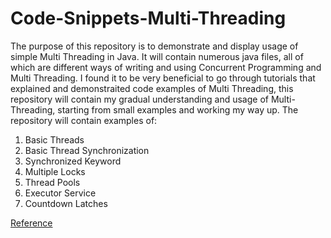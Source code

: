 # Code-Snippets-Multi-Threading
The purpose of this repository is to demonstrate and display usage of simple Multi Threading in Java. It will contain numerous java files, all of which are different ways of writing and using Concurrent Programming and Multi Threading. I found it to be very beneficial to go through tutorials that explained and demonstraited code examples of Multi Threading, this repository will contain my gradual understanding and usage of Multi-Threading, starting from small examples and working my way up.
The repository will contain examples of:

1. Basic Threads
2. Basic Thread Synchronization
3. Synchronized Keyword
4. Multiple Locks
5. Thread Pools
6. Executor Service
7. Countdown Latches

[Reference](https://www.youtube.com/user/caveofprogramming)
